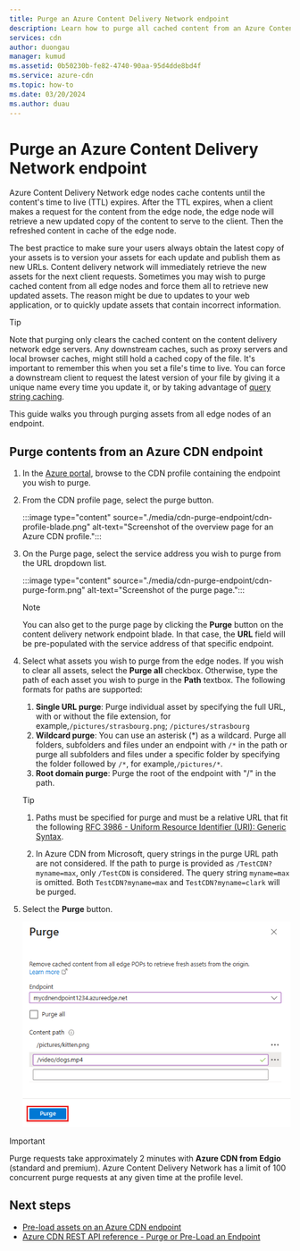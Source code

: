 ```yaml
---
title: Purge an Azure Content Delivery Network endpoint
description: Learn how to purge all cached content from an Azure Content Delivery Network endpoint. Edge nodes cache assets until their time to live expires.
services: cdn
author: duongau
manager: kumud
ms.assetid: 0b50230b-fe82-4740-90aa-95d4dde8bd4f
ms.service: azure-cdn
ms.topic: how-to
ms.date: 03/20/2024
ms.author: duau
---
```


# Purge an Azure Content Delivery Network endpoint

Azure Content Delivery Network edge nodes cache contents until the content's time to live (TTL) expires. After the TTL expires, when a client makes a request for the content from the edge node, the edge node will retrieve a new updated copy of the content to serve to the client. Then the refreshed content in cache of the edge node.

The best practice to make sure your users always obtain the latest copy of your assets is to version your assets for each update and publish them as new URLs. Content delivery network will immediately retrieve the new assets for the next client requests. Sometimes you may wish to purge cached content from all edge nodes and force them all to retrieve new updated assets. The reason might be due to updates to your web application, or to quickly update assets that contain incorrect information.

> [!TIP]
> Note that purging only clears the cached content on the content delivery network edge servers. Any downstream caches, such as proxy servers and local browser caches, might still hold a cached copy of the file. It's important to remember this when you set a file's time to live. You can force a downstream client to request the latest version of your file by giving it a unique name every time you update it, or by taking advantage of [query string caching](cdn-query-string.md).

>

This guide walks you through purging assets from all edge nodes of an endpoint.

## Purge contents from an Azure CDN endpoint

1. In the [Azure portal](https://portal.azure.com), browse to the CDN profile containing the endpoint you wish to purge.

1. From the CDN profile page, select the purge button.

    :::image type="content" source="./media/cdn-purge-endpoint/cdn-profile-blade.png" alt-text="Screenshot of the overview page for an Azure CDN profile.":::

1. On the Purge page, select the service address you wish to purge from the URL dropdown list.

    :::image type="content" source="./media/cdn-purge-endpoint/cdn-purge-form.png" alt-text="Screenshot of the purge page.":::

   > [!NOTE]
   > You can also get to the purge page by clicking the **Purge** button on the content delivery network endpoint blade. In that case, the **URL** field will be pre-populated with the service address of that specific endpoint.
   >

1. Select what assets you wish to purge from the edge nodes. If you wish to clear all assets, select the **Purge all** checkbox. Otherwise, type the path of each asset you wish to purge in the **Path** textbox. The following formats for paths are supported:

	1. **Single URL purge**: Purge individual asset by specifying the full URL, with or without the file extension, for example,`/pictures/strasbourg.png`; `/pictures/strasbourg`
	2. **Wildcard purge**: You can use an asterisk (\*) as a wildcard. Purge all folders, subfolders and files under an endpoint with `/*` in the path or purge all subfolders and files under a specific folder by specifying the folder followed by `/*`, for example,`/pictures/*`.
	3. **Root domain purge**: Purge the root of the endpoint with "/" in the path.

   > [!TIP]
   > 1. Paths must be specified for purge and must be a relative URL that fit the following [RFC 3986 - Uniform Resource Identifier (URI): Generic Syntax](https://datatracker.ietf.org/doc/html/rfc3986#section-3.3).
   >
   > 1. In Azure CDN from Microsoft, query strings in the purge URL path are not considered. If the path to purge is provided as `/TestCDN?myname=max`, only `/TestCDN` is considered. The query string `myname=max` is omitted. Both `TestCDN?myname=max` and `TestCDN?myname=clark` will be purged.

5. Select the **Purge** button.

    ![Purge button](./media/cdn-purge-endpoint/cdn-purge-button.png)

> [!IMPORTANT]
> Purge requests take approximately 2 minutes with **Azure CDN from Edgio** (standard and premium). Azure Content Delivery Network has a limit of 100 concurrent purge requests at any given time at the profile level.
>

## Next steps

- [Pre-load assets on an Azure CDN endpoint](cdn-preload-endpoint.md)
- [Azure CDN REST API reference - Purge or Pre-Load an Endpoint](/rest/api/cdn/endpoints)

